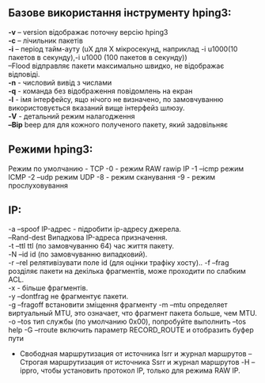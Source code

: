 ## Базове використання інструменту hping3:  
**-v** – version відображає поточну версію hping3  
**-c** – лічильник пакетів  
**-i** – період тайм-ауту (uX для X мікросекунд, наприклад -i u1000(10 пакетов в секунду),-i u1000 (100 пакетов в секунду))        
       –Flood відправляє пакети максимально швидко, не відображає відповіді.  
**-n** - числовий вивід з числами  
**-q** - команда без відображення повідомлень на екран  
**-I** - імя інтерфейсу, ящо нічого не визначено, по замовчуванню використовується вказаний вище інтерфейз шлюзу.  
**-V** - детальний режим налагодження  
**–Bip** beep для для кожного полученого пакету, який задовільняє

## Режими hping3:

Режим по умолчанию - TCP
-0 - режим RAW rawip IP
-1 –icmp режим ICMP
-2 –udp режим UDP
-8 - режим сканування
-9 - режим прослуховування

 ## IP:

 -a –spoof IP-адрес - підробити ip-адресу джерела.  
–Rand-dest Випадкова IP-адреса призначення.  
-t –ttl ttl (по замовчуванню 64) час життя пакету.  
-N –id id (по замовчуванню випадковий).  
-r –rel релятивізувати поле id (для оцінки трафіку хосту).. 
-f –frag розділяє пакети на декілька фрагментів, може проходити по слабким ACL.  
-x - більше фрагментів.  
-y –dontfrag не фрагментує пакети.  
-g –fragoff встановити зміщення фрагменту
-m –mtu определяет виртуальный MTU, это означает, что фрагмент пакета больше, чем MTU.
-o –tos тип службы (по умолчанию 0x00), попробуйте выполнить –tos help
-G –rroute включить параметр RECORD_ROUTE и отобразить буфер пути
- Свободная маршрутизация от источника lsrr и журнал маршрутов
–Строгая маршрутизация от источника Ssrr и журнал маршрутов
-H –ippro, чтобы установить протокол IP, только для режима RAW IP.
